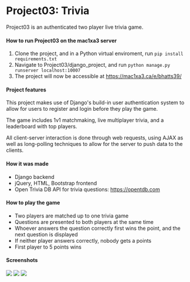 # Project03: Trivia
Project03 is an authenticated two player live trivia game. 

#### How to run Project03 on the mac1xa3 server
1. Clone the project, and in a Python virtual enviroment, run `pip install requirements.txt`
2. Navigate to Project03/django_project, and run `python manage.py runserver localhost:10007`
3. The project will now be accessible at https://mac1xa3.ca/e/bhatts39/

#### Project features

This project makes use of Django's build-in user authentication system to allow for users to register and login before they play the game. 

The game includes 1v1 matchmaking, live multiplayer trivia, and a leaderboard with top players.

All client-server interaction is done through web requests, using AJAX as well as long-polling techniques to allow for the server to push data to the clients.

#### How it was made

* Django backend
* jQuery, HTML, Bootstrap frontend
* Open Trivia DB API for trivia questions: https://opentdb.com

#### How to play the game
* Two players are matched up to one trivia game
* Questions are presented to both players at the same time
* Whoever answers the question correctly first wins the point, and the next question is displayed
* If neither player answers correctly, nobody gets a points
* First player to 5 points wins

#### Screenshots
![](https://i.imgur.com/WGW4fwt.png)
![](https://i.imgur.com/ex7CCo3.png)
![](https://i.imgur.com/zI1Ov9d.png)
